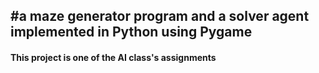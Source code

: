 #a maze generator program and a solver agent implemented in Python using Pygame
----

#### This project is one of the AI class's assignments
